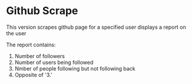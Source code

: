 # Github Scrape

This version scrapes github page for a specified user 
displays a report on the user 

The report contains:
1. Number of followers
2. Number of users being followed
3. Nmber of people following but not following back 
4. Opposite of '3.'
